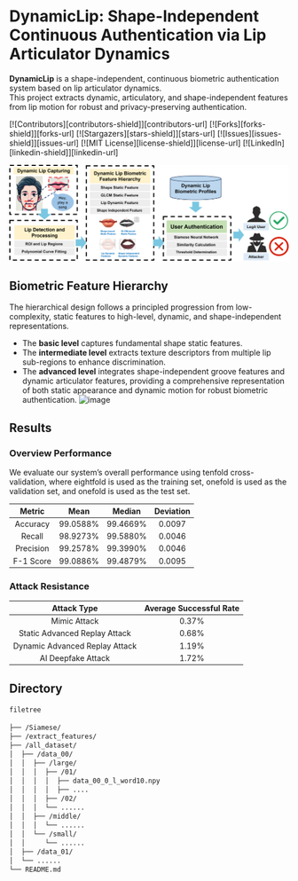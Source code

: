 # DynamicLip: Shape-Independent Continuous Authentication via Lip Articulator Dynamics

**DynamicLip** is a shape-independent, continuous biometric authentication system based on lip articulator dynamics.  
This project extracts dynamic, articulatory, and shape-independent features from lip motion for robust and privacy-preserving authentication.


[![Contributors][contributors-shield]][contributors-url]
[![Forks][forks-shield]][forks-url]
[![Stargazers][stars-shield]][stars-url]
[![Issues][issues-shield]][issues-url]
[![MIT License][license-shield]][license-url]
[![LinkedIn][linkedin-shield]][linkedin-url]

![image](image/sys_flow.png)



##  Biometric Feature Hierarchy

The hierarchical design follows a principled progression from low-complexity, static features to high-level, dynamic, and shape-independent representations.
* The **basic level** captures fundamental shape static features. 
* The **intermediate level** extracts texture descriptors from multiple lip sub-regions to enhance discrimination. 
* The **advanced level** integrates shape-independent groove features and dynamic articulator features, providing a comprehensive representation of both static appearance and dynamic motion for robust biometric authentication.
  ![image](iamge/feature_hierarchy.png)



## Results

### Overview Performance

We evaluate our system’s overall performance using tenfold cross-validation, where eightfold is used as the training set, onefold is used as the validation set, and onefold is used as the test set.

|  Metric   |   Mean   |  Median  | Deviation |
| :-------: | :------: | :------: | :-------: |
| Accuracy  | 99.0588% | 99.4669% |  0.0097   |
|  Recall   | 98.9273% | 99.5880% |  0.0046   |
| Precision | 99.2578% | 99.3990% |  0.0046   |
| F-1 Score | 99.0886% | 99.4879% |  0.0095   |

### Attack Resistance

|          Attack Type           | Average Successful Rate |
| :----------------------------: | :---------------------: |
|          Mimic Attack          |          0.37%          |
| Static Advanced Replay Attack  |          0.68%          |
| Dynamic Advanced Replay Attack |          1.19%          |
|       AI Deepfake Attack       |          1.72%          |




## Directory
```
filetree 

├── /Siamese/
├── /extract_features/
├── /all_dataset/
│  ├── /data_00/
│  │  ├── /large/
│  │  │  ├── /01/
│  │  │  │  ├── data_00_0_l_word10.npy
│  │  │  │  ├── ....
│  │  │  ├── /02/
│  │  │  └── ......
│  │  ├── /middle/
│  │  │  └── ......
│  │  └── /small/
│  │     └── ......
│  ├── /data_01/
│  └── ......
└── README.md

```

